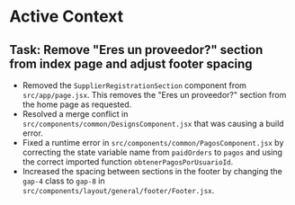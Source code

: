 # Active Context

## Task: Remove "Eres un proveedor?" section from index page and adjust footer spacing

- Removed the `SupplierRegistrationSection` component from `src/app/page.jsx`. This removes the "Eres un proveedor?" section from the home page as requested.
- Resolved a merge conflict in `src/components/common/DesignsComponent.jsx` that was causing a build error.
- Fixed a runtime error in `src/components/common/PagosComponent.jsx` by correcting the state variable name from `paidOrders` to `pagos` and using the correct imported function `obtenerPagosPorUsuarioId`.
- Increased the spacing between sections in the footer by changing the `gap-4` class to `gap-8` in `src/components/layout/general/footer/Footer.jsx`.
